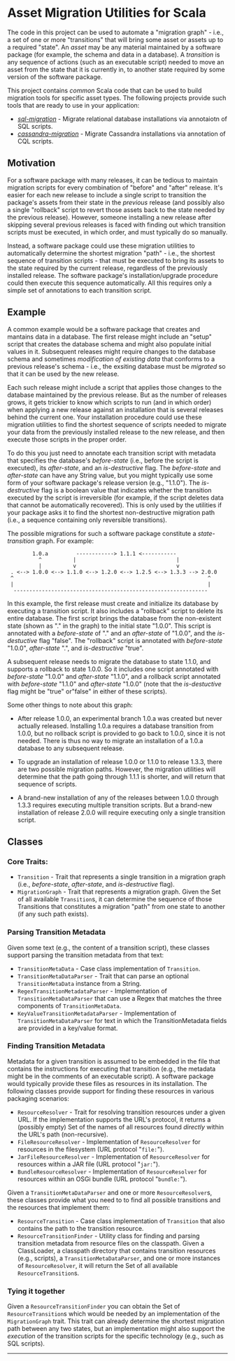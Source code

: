 # Asset Migration Utilities for Scala

The code in this project can be used to automate a "migration graph" - i.e., a set of one or more "transitions" that will bring some asset or assets up to a required "state". An *asset* may be any material maintained by a software package (for example, the schema and data in a database). A *transition* is any sequence of actions (such as an executable script) needed to move an asset from the state that it is currently in, to another state required by some version of the software package.

This project contains _common_ Scala code that can be used to build migration tools for specific asset types. The following projects provide such tools that are ready to use in your application:

* *[sql-migration](http://)*  - Migrate relational database installations via annotaiotn of SQL scripts.
* *[cassandra-migration](http://)* - Migrate Cassandra installations via annotation of CQL scripts.

## Motivation

For a software package with many releases, it can be tedious to maintain migration scripts for every combination of "before" and "after" release.
It's easier for each new release to include a single script to transition the package's assets from their state in the *previous* release (and possibly also a single "rollback" script to revert those assets back to the state needed by the previous release).
However, someone installing a new release after skipping several previous releases is faced with finding out which transition scripts must be executed, in which order, and must typically do so manually. 

Instead, a software package could use these migration utilities to automatically determine the shortest migration "path" - i.e., the shortest sequence of transition scripts - that must be executed to bring its assets to the state required by the current release, regardless of the previously installed release. 
The software package's installation/upgrade procedure could then execute this sequence automatically.
All this requires only a simple set of annotations to each transition script. 


## Example

A common example would be a software package that creates and mantains data in a database. 
The first release might include an "setup" script that creates the database schema and might also populate initial values in it. 
Subsequent releases might require changes to the database schema and sometimes *modification of existing data* that conforms to a previous release's schema - i.e., the exsiting database must be *migrated* so that it can be used by the new release. 

Each such release might include a  script that applies those changes to the database maintained by the previous release. 
But as the number of releases grows, it gets trickier to know which scripts to run (and in which order) when applying a new release against an installation that is several releases behind the current one.
Your installation procedure could use these migration utilities to find the shortest sequence of scripts needed to migrate your data from the previously installed release to the new release, and then execute those scripts in the proper order.

To do this you just need to annotate each transition script with metadata that specifies the database's *before-state* (i.e., before the script is executed), its *after-state*, and an *is-destructive* flag.
The *before-state* and *after-state* can have any String value, but you might typically use some form of your software package's release version (e.g., "1.1.0").
The *is-destructive* flag is a boolean value that indicates whether the transition executed by the script is irreversible (for example, if the script deletes data that cannot be automatically recovered). 
This is only used by the utilities if your package asks it to find the shortest non-destructive migration path (i.e., a sequence containing only reversible transitions).

The possible migrations for such a software package constitute a *state-transition* graph. For example:

~~~
        1.0.a         ------------> 1.1.1 <-----------
          ^          |                                |
          |          v                                v
 . <--> 1.0.0 <--> 1.1.0 <--> 1.2.0 <--> 1.2.5 <--> 1.3.3 --> 2.0.0
 ^                                                              ^
 |                                                              |
  --------------------------------------------------------------
~~~

In this example, the first release must create and initialize its database by executing a transition script.
It also includes a "rollback" script to delete its entire database.
The first script brings the database from the non-existent state (shown as "." in the graph) to the initial state "1.0.0".
This script is annotated with a *before-state* of "." and an *after-state* of "1.0.0", and the *is-destuctive* flag "false".
The "rollback" script is annotated with *before-state* "1.0.0", *after-state* ".", and *is-destructive* "true".

A subsequent release needs to migrate the database to state 1.1.0, and supports a rollback to state 1.0.0. 
So it includes one script annotated with *before-state* "1.0.0" and *after-state*  "1.1.0", and a rollback script annotated with *before-state* "1.1.0" and *after-state* "1.0.0" (note that the *is-destuctive* flag might be "true" or"false" in either of these scripts).

Some other things to note about this graph:

* After release 1.0.0, an experimental branch 1.0.a was created but never actually released.
Installing 1.0.a requires a database transition from 1.0.0, but no rollback  script is provided to go back to 1.0.0, since it is not needed.
There is thus no way to migrate an installation of a 1.0.a database to any subsequent release.

* To upgrade an installation of release 1.0.0 or 1.1.0 to release 1.3.3, there are two possible migration paths.
However, the migration utilities will determine that the path going through 1.1.1 is shorter, and will return that sequence of scripts.

* A brand-new installation of any of the releases between 1.0.0 through 1.3.3 requires executing multiple transition scripts.
But a brand-new installation of release 2.0.0 will require executing only a single transition script.


## Classes

### Core Traits:

* `Transition` - Trait that represents a single transition in a migration graph (i.e., *before-state*, *after-state*, and *is-destructive* flag).
* `MigrationGraph` - Trait that represents a migration graph. Given the Set of all available `Transition`s, it can determine the sequence of those Transitions that constitutes a migration "path" from one state to another (if any such path exists).

### Parsing Transition Metadata

Given some text (e.g., the content of a transition script), these classes support parsing the transition metadata from that text:

* `TransitionMetaData` - Case class implementation of `Transition`.
* `TransitionMetaDataParser` - Trait that can parse an optional `TransitionMetaData` instance from a String.
* `RegexTransitionMetadataParser` - Implementation of `TransitionMetaDataParser` that can use a Regex that matches the three components of `TransitionMetaData`.
* `KeyValueTransitionMetadataParser` - Implementation of `TransitionMetaDataParser` for text in which the TransitionMetadata fields are provided in a key/value format.

### Finding Transition Metadata

Metadata for a given transition is assumed to be embedded in the file that contains the instructions for executing that transition (e.g., the metadata might be in the comments of an executable script).
A software package would typically provide these files as resources in its installation.
The following classes provide support for finding these resources in various packaging scenarios:

* `ResourceResolver` - Trait for resolving transition resources under a given URL. If the implementation supports the URL's protocol, it returns a (possibly empty) Set of the names of all resources found *directly* within the URL's path (non-recursive).
* `FileResourceResolver` - Implementation of `ResourceResolver` for resources in the filesystem (URL protocol "`file:`").
* `JarFileResourceResolver` - Implementation of `ResourceResolver` for resources within a JAR file (URL protocol "`jar:`").
* `BundleResourceResolver` - Implementation of `ResourceResolver` for resources within an OSGi bundle (URL protocol "`bundle:`").

Given a `TransitionMetaDataParser` and one or more `ResourceResolver`s, these classes provide what you need to to find all possible transitions and the resources that implement them:
  
* `ResourceTransition` - Case class implementation of `Transition` that also contains the path to the transition resource.
* `ResourceTransitionFinder` - Utility class for finding and parsing transition metadata from resource files on the classpath. Given a ClassLoader, a classpath directory that contains transition resources (e.g., scripts), a `TransitionMetaDataParser`, and one or more instances of `ResourceResolver`, it will return the Set of all available `ResourceTransition`s.

### Tying it together

Given a `ResourceTransitionFinder` you can obtain the Set of `ResourceTransition`s which would be needed by an implementation of the `MigrationGraph` trait. 
This trait can already determine the shortest migration path between any two states, but an implementation might also support the *execution* of the transition scripts for the specific technology (e.g., such as SQL scripts).


---

